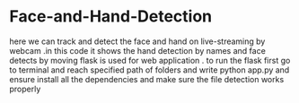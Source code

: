 # Face-and-Hand-Detection
here we can track and detect the face and hand on live-streaming by webcam .in this code it shows the hand detection by names and face detects by moving 
flask is used for web application . to run the flask first go to terminal and reach specified path of folders and write python app.py and ensure install all the dependencies and make sure the file 
detection works properly 

